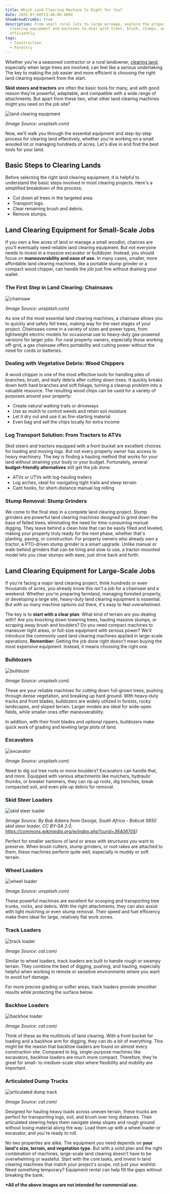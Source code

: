 ```yaml
---
title: Which Land Clearing Machine Is Right for You?
date: 2025-07-08T13:46:00.000Z
ShowBreadCrumbs: true
description: From small rural lots to large acreage, explore the proper land
  clearing equipment and machines to deal with trees, brush, stumps, and debris
  efficiently.
tags:
  - Construction
  - Forestry
---
```

Whether you're a seasoned contractor or a rural landowner, [clearing land](https://www.mechcarbide.com/posts/what-is-landing-clearing/), especially when large trees are involved, can feel like a serious undertaking. The key to making the job easier and more efficient is choosing the right land clearing equipment from the start.

**Skid steers and tractors** are often the basic tools for many, and with good reason they're powerful, adaptable, and compatible with a wide range of attachments. But apart from these two, what other land clearing machines might you need on the job site?

![land clearing equipment](/uploads/land-clearing-equipment-blog-1.jpg "Land Clearing Equipment")

*(Image Source: unsplash.com)*

Now, we'll walk you through the essential equipment and step-by-step process for clearing land effectively, whether you're working on a small wooded lot or managing hundreds of acres. Let's dive in and find the best tools for your land.

## Basic Steps to Clearing Lands

Before selecting the right land clearing equipment, it is helpful to understand the basic steps involved in most clearing projects. Here's a simplified breakdown of the process:

* Cut down all trees in the targeted area.
* Transport logs.
* Clear remaining brush and debris.
* Remove stumps.

## Land Clearing Equipment for Small-Scale Jobs

If you own a few acres of land or manage a small woodlot, chances are you'll eventually need reliable land clearing equipment. But not everyone needs to invest in a massive excavator or bulldozer. Instead, you should focus on **maneuverability and ease of use.** In many cases, smaller, more affordable land clearing machines, like a portable stump grinder or a compact wood chipper, can handle the job just fine without draining your wallet. 

### The First Step in Land Clearing: Chainsaws

![chainsaw](/uploads/land-clearing-equipment-blog-2.jpg "Chainsaw")

*(Image Source: unsplash.com)*

As one of the most essential land clearing machines, a chainsaw allows you to quickly and safely fell trees, making way for the next stages of your project. Chainsaws come in a variety of sizes and power types, from lightweight electric models for occasional use to heavy-duty gas-powered versions for larger jobs. For rural property owners, especially those working off-grid, a gas chainsaw offers portability and cutting power without the need for cords or batteries.

### Dealing with Vegetative Debris: Wood Chippers

A wood chipper is one of the most effective tools for handling piles of branches, brush, and leafy debris after cutting down trees. It quickly breaks down both hard branches and soft foliage, turning a cleanup problem into a valuable resource. The resulting wood chips can be used for a variety of purposes around your property:

* Create natural walking trails or driveways
* Use as mulch to control weeds and retain soil moisture
* Let it dry out and use it as fire-starting material
* Even bag and sell the chips locally for extra income

### Log Transport Solution: From Tractors to ATVs

Skid steers and tractors equipped with a front bucket are excellent choices for loading and moving logs. But not every property owner has access to heavy machinery. The key is finding a hauling method that works for your land without straining your body or your budget. Fortunately, several **budget-friendly alternatives** still get the job done:

* ATVs or UTVs with log-hauling trailers
* Log arches, ideal for navigating tight trails and steep terrain
* Cant hooks, for short-distance manual log rolling

### Stump Removal: Stump Grinders

We come to the final step in a complete land clearing project. Stump grinders are powerful land clearing machines designed to grind down the base of felled trees, eliminating the need for time-consuming manual digging. They leave behind a clean hole that can be easily filled and leveled, making your property truly ready for the next phase, whether that's planting, paving, or construction. For property owners who already own a tractor, a PTO-driven stump grinder is a smart upgrade. Unlike manual or walk-behind grinders that can be tiring and slow to use, a tractor-mounted model lets you clear stumps with ease, just drive back and forth.

## Land Clearing Equipment for Large-Scale Jobs

If you're facing a major land clearing project, think hundreds or even thousands of acres, you already know this isn't a job for a chainsaw and a weekend. Whether you're preparing farmland, managing forested property, or developing a large site, heavy-duty land clearing equipment is essential. But with so many machine options out there, it's easy to feel overwhelmed. 

The key is to **start with a clear plan**: What kind of terrain are you dealing with? Are you knocking down towering trees, hauling massive stumps, or scraping away brush and boulders? Do you need compact machines to maneuver tight areas, or full-size equipment with serious power? We'll introduce the commonly used land clearing machines applied in large-scale operations. **Remember:** Getting the job done right doesn't mean buying the most expensive equipment. Instead, it means choosing the right one.

### Bulldozers

![bulldozer](/uploads/land-clearing-equipment-blog-3.jpg "Bulldozer")

*(Image Source: unsplash.com)*

These are your reliable machines for cutting down full-grown trees, pushing through dense vegetation, and breaking up hard ground. With heavy-duty tracks and front blades, bulldozers are widely utilized in forests, rocky landscapes, and sloped terrain. Larger models are ideal for wide-open fields, while smaller ones offer maneuverability.

In addition, with their front blades and optional rippers, bulldozers make quick work of grading and leveling large plots of land.

### Excavators

![excavator](/uploads/land-clearing-equipment-blog-4.jpg "Excavator")

*(Image Source: unsplash.com)*

Need to dig out tree roots or move boulders? Excavators can handle that, and more. Equipped with various attachments like mulchers, hydraulic thumbs, or breaker hammers, they can rip up roots, dig trenches, break compacted soil, and even pile up debris for removal.

### Skid Steer Loaders

![skid steer loader](/uploads/land-clearing-equipment-blog-5.jpg "Skid Steer Loader")

*(Image Source: By Bob Adams from George, South Africa - Bobcat S650 skid steer loader, CC BY-SA 2.0, https://commons.wikimedia.org/w/index.php?curid=36406705)*

Perfect for smaller sections of land or areas with structures you want to preserve. When brush cutters, stump grinders, or root rakes are attached to them, these machines perform quite well, especially in muddy or soft terrain.

### Wheel Loaders

![wheel loader](/uploads/land-clearing-equipment-blog-6.jpg "Wheel Loader")

*(Image Source: unsplash.com)*

These powerful machines are excellent for scooping and transporting tree trunks, rocks, and debris. With the right attachments, they can also assist with light mulching or even stump removal. Their speed and fuel efficiency make them ideal for large, relatively flat work zones.

### Track Loaders

![track loader](/uploads/land-clearing-equipment-blog-7.jpg "track loader")

*(Image Source: cat.com)*

Similar to wheel loaders, track loaders are built to handle rough or swampy terrain. They combine the best of digging, pushing, and hauling, especially helpful when working in remote or sensitive environments where you want to avoid turf damage.

For more precise grading or softer areas, track loaders provide smoother results while protecting the surface below.

### Backhoe Loaders

![backhoe loader](/uploads/land-clearing-equipment-blog-8.jpg "Backhoe Loader")

*(Image Source: cat.com)*

Think of these as the multitools of land clearing. With a front bucket for loading and a backhoe arm for digging, they can do a bit of everything. This might be the reason that backhoe loaders are found on almost every construction site. Compared to big, single-purpose machines like excavators, backhoe loaders are much more compact. Therefore, they're great for small- to medium-scale sites where flexibility and mobility are important.

### Articulated Dump Trucks

![articulated dump track](/uploads/land-clearing-equipment-blog-9.jpg "Articulated Dump Track")

*(Image Source: cat.com)*

Designed for hauling heavy loads across uneven terrain, these trucks are perfect for transporting logs, soil, and brush over long distances. Their articulated steering helps them navigate steep slopes and rough ground without losing material along the way. Load them up with a wheel loader or excavator, and you're ready to roll.

No two properties are alike. The equipment you need depends on **your land's size, terrain, and vegetation type.** But with a solid plan and the right combination of machines, large-scale land clearing doesn't have to be overwhelming or wasteful. Start with the core tasks, and invest in land clearing machines that match your project's scope, not just your wishlist. Need something temporary? Equipment rental can help fill the gaps without breaking the bank.

**\*All of the above images are not intended for commercial use.**
